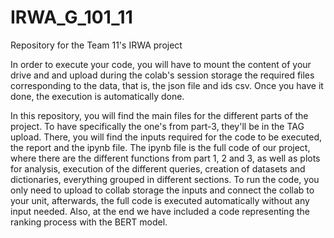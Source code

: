 # IRWA_G_101_11
Repository for the Team 11's IRWA project 

In order to execute your code, you will have to mount the content of your drive and and upload during the colab's session storage the required files corresponding to the data, that is, the json file and ids csv. Once you have it done, the execution is automatically done.

In this repository, you will find the main files for the different parts of the project. To have specifically the one's from part-3, they'll be in the TAG upload.
There, you will find the inputs required for the code to be executed, the report and the ipynb file. The ipynb file is the full code of our project, where there are the different functions from part 1, 2 and 3, as well as plots for analysis, execution of the different queries, creation of datasets and dictionaries, everything grouped in different sections. To run the code, you only need to upload to collab storage the inputs and connect the collab to your unit, afterwards, the full code is executed automatically without any input needed. Also, at the end we have included a code representing the ranking process with the BERT model.
